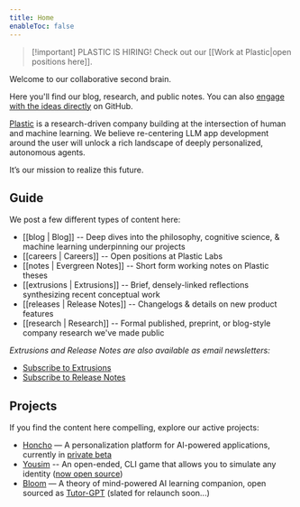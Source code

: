 ```yaml
---
title: Home
enableToc: false
---
```

> [!important] PLASTIC IS HIRING!
> Check out our [[Work at Plastic|open positions here]].

Welcome to our collaborative second brain. 

Here you'll find our blog, research, and public notes. You can also [engage with the ideas directly](https://github.com/plastic-labs/blog) on GitHub.

[Plastic](https://plasticlabs.ai) is a research-driven company building at the intersection of human and machine learning. We believe re-centering LLM app development around the user will unlock a rich landscape of deeply personalized, autonomous agents.

It’s our mission to realize this future.

## Guide

We post a few different types of content here:
  
- [[blog | Blog]] -- Deep dives into the philosophy, cognitive science, & machine learning underpinning our projects
- [[careers | Careers]] -- Open positions at Plastic Labs
- [[notes | Evergreen Notes]] -- Short form working notes on Plastic theses
- [[extrusions | Extrusions]] -- Brief, densely-linked reflections synthesizing recent conceptual work
- [[releases | Release Notes]] -- Changelogs & details on new product features  
- [[research | Research]] -- Formal published, preprint, or blog-style company research we've made public

*Extrusions and Release Notes are also available as email newsletters:*
- [Subscribe to Extrusions](https://plasticlabs.typeform.com/extrusions)  
- [Subscribe to Release Notes](https://plasticlabs.typeform.com/honchoupdates)  

## Projects

If you find the content here compelling, explore our active projects:

- [Honcho](https://honcho.dev) — A personalization platform for AI-powered applications, currently in [private beta](https://plasticlabs.typeform.com/honchobeta)  
- [Yousim](https://yousim.ai) -- An open-ended, CLI game that allows you to simulate any identity ([now open source](https://github.com/plastic-labs/yousim))
- [Bloom](https://bloombot.ai) — A theory of mind-powered AI learning companion, open sourced as [Tutor-GPT](https://github.com/plastic-labs/tutor-gpt) (slated for relaunch soon...)  
